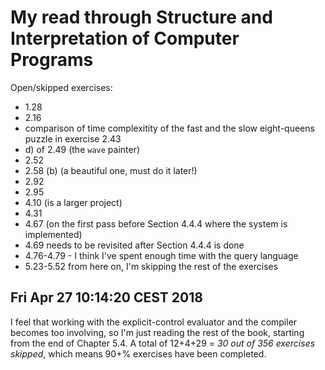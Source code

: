 My read through Structure and Interpretation of Computer Programs
=================================================================

Open/skipped exercises:
 - 1.28
 - 2.16
 - comparison of time complexitity of the fast and the slow
   eight-queens puzzle in exercise 2.43
 - d) of 2.49 (the `wave` painter)
 - 2.52
 - 2.58 (b) (a beautiful one, must do it later!)
 - 2.92
 - 2.95
 - 4.10 (is a larger project)
 - 4.31
 - 4.67 (on the first pass before Section 4.4.4 where the system is
   implemented)
 - 4.69 needs to be revisited after Section 4.4.4 is done
 - 4.76-4.79 - I think I've spent enough time with the query language
 - 5.23-5.52 from here on, I'm skipping the rest of the exercises


Fri Apr 27 10:14:20 CEST 2018
-----------------------------

I feel that working with the explicit-control evaluator and the
compiler becomes too involving, so I'm just reading the rest of the
book, starting from the end of Chapter 5.4. A total of 12+4+29 = _30
out of 356 exercises skipped_, which means 90+% exercises have been
completed.
